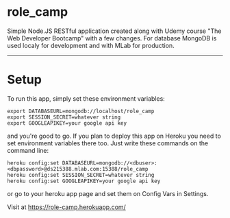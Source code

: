# role_camp

Simple Node.JS RESTful application created along with Udemy course "The Web Developer Bootcamp" with a few changes. For database MongoDB is used localy for development and with MLab for production.

---
# Setup
To run this app, simply set these environment variables:
```
export DATABASEURL=mongodb://localhost/role_camp
export SESSION_SECRET=whatever string
export GOOGLEAPIKEY=your google api key
```
and you're good to go. If you plan to deploy this app on Heroku you need to set environment variables there too. Just write these commands on the command line:
```
heroku config:set DATABASEURL=mongodb://<dbuser>:<dbpassword>@ds215388.mlab.com:15388/role_camp
heroku config:set SESSION_SECRET=whatever string
heroku config:set GOOGLEAPIKEY=your google api key
```
or go to your heroku app page and set them on Config Vars in Settings.

Visit at https://role-camp.herokuapp.com/
